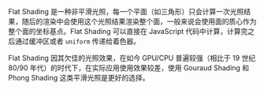 Flat Shading 是一种非平滑光照，每一个平面（如三角形）只会计算一次光照结果，随后的渲染中会使用这个光照结果渲染整个面，一般来说会使用面的质心作为整个面的坐标基点。Flat Shading 可以直接在 JavaScript 代码中计算，计算完之后通过缓冲区或者 `uniform` 传递给着色器。

Flat Shading 因其欠佳的光照效果，在如今 GPU/CPU 普遍较强（相比于 19 世纪 80/90 年代）的时代下，在实际应用使用效果较差，使用 Gouraud Shading 和 Phong Shading 这类平滑光照是更好的选择。